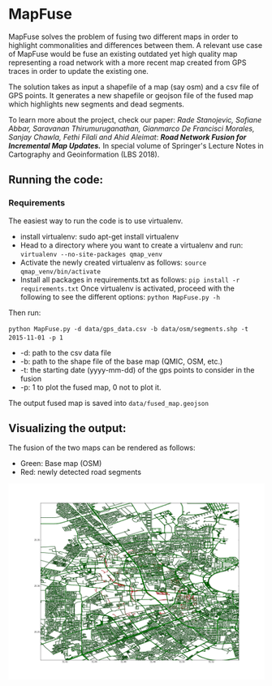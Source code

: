 # MapFuse
MapFuse solves the problem of fusing two different maps in order to highlight commonalities and differences between them.
A relevant use case of MapFuse would be fuse an existing outdated yet high quality map representing a road network with
a more recent map created from GPS traces in order to update the existing one. 
  
The solution takes as input a shapefile  of a map (say osm) and a csv file of GPS points.
It generates a new shapefile or geojson file of the fused map which highlights new segments and dead segments.

To learn more about the project, check our paper:
_Rade Stanojevic, Sofiane Abbar, Saravanan Thirumuruganathan, Gianmarco De Francisci Morales, Sanjay Chawla, Fethi Filali and Ahid Aleimat_: 
**_Road Network Fusion for Incremental Map Updates._**
In special volume of Springer's Lecture Notes in Cartography and Geoinformation (LBS 2018).

## Running the code:
### Requirements
The easiest way to run the code is to use virtualenv.
- install virtualenv: sudo apt-get install virtualenv
- Head to a directory where you want to create a virtualenv and run:
`virtualenv --no-site-packages qmap_venv`
- Activate the newly created virtualenv as follows: `source qmap_venv/bin/activate`
- Install all packages in requirements.txt as follows: `pip install -r requirements.txt`
Once virtualenv is activated, proceed with the following to see the different options:
`python MapFuse.py -h`

Then run:

`python MapFuse.py -d data/gps_data.csv -b data/osm/segments.shp -t 2015-11-01 -p 1`

* -d: path to the csv data file
* -b: path to the shape file of the base map (QMIC, OSM, etc.)
* -t: the starting date (yyyy-mm-dd) of the gps points to consider in the fusion
* -p: 1 to plot the fused map, 0 not to plot it.

The output fused map is saved into `data/fused_map.geojson`

## Visualizing the output:
The fusion of the two maps can be rendered as follows:

- Green: Base map (OSM)
- Red: newly detected road segments
 
![alt text](img/fused_map.png?raw=true  "FusedMap")
